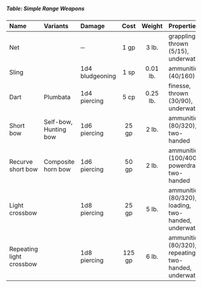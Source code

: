 ##### Table: Simple Range Weapons
| Name | Variants | Damage | Cost | Weight | Properties |
|:-----|:---------|:-------|:----:|:------:|:-----------|
| Net | | ─ | 1 gp | 3 lb. | grappling, thrown (5/15), underwater |
| Sling | | 1d4 bludgeoning | 1 sp | 0.01 lb. | ammunition (40/160) |
| Dart | Plumbata | 1d4 piercing | 5 cp | 0.25 lb. | finesse, thrown (30/90), underwater |
| Short bow | Self-bow, Hunting bow | 1d6 piercing | 25 gp | 2 lb. | ammunition (80/320), two-handed |
| Recurve short bow | Composite horn bow | 1d6 piercing | 50 gp | 2 lb. | ammunition (100/400), powerdraw, two-handed |
| Light crossbow | | 1d8 piercing | 25 gp | 5 lb. | ammunition (80/320), loading, two-handed, underwater |
| Repeating light crossbow | | 1d8 piercing | 125 gp | 6 lb. | ammunition (80/320), repeating, two-handed, underwater |
